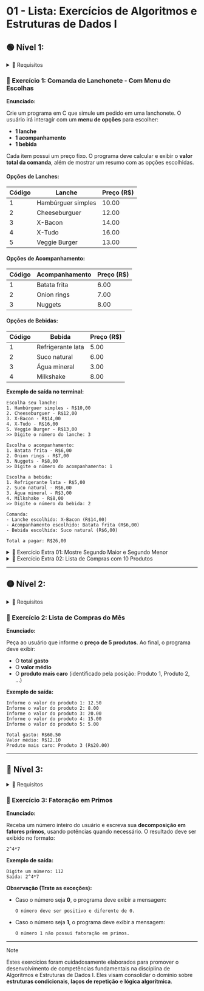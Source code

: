 
# 01 - Lista: Exercícios de Algoritmos e Estruturas de Dados I

## 🟢 Nível 1:

<details>
<summary>📌 Requisitos</summary>

- Apenas Condicionais.

</details>

### 🍔 Exercício 1: Comanda de Lanchonete - Com Menu de Escolhas

**Enunciado:**

Crie um programa em C que simule um pedido em uma lanchonete. O usuário irá interagir com um **menu de opções** para escolher:

- **1 lanche**
- **1 acompanhamento**
- **1 bebida**

Cada item possui um preço fixo. O programa deve calcular e exibir o **valor total da comanda**, além de mostrar um resumo com as opções escolhidas.

#### Opções de Lanches:
| Código | Lanche                | Preço (R$) |
|--------|------------------------|------------|
| 1      | Hambúrguer simples     | 10.00      |
| 2      | Cheeseburguer          | 12.00      |
| 3      | X-Bacon                | 14.00      |
| 4      | X-Tudo                 | 16.00      |
| 5      | Veggie Burger          | 13.00      |

#### Opções de Acompanhamento:
| Código | Acompanhamento         | Preço (R$) |
|--------|------------------------|------------|
| 1      | Batata frita           | 6.00       |
| 2      | Onion rings            | 7.00       |
| 3      | Nuggets                | 8.00       |

#### Opções de Bebidas:
| Código | Bebida                 | Preço (R$) |
|--------|------------------------|------------|
| 1      | Refrigerante lata      | 5.00       |
| 2      | Suco natural           | 6.00       |
| 3      | Água mineral           | 3.00       |
| 4      | Milkshake              | 8.00       |

**Exemplo de saída no terminal:**

```
Escolha seu lanche:
1. Hambúrguer simples - R$10,00
2. Cheeseburguer - R$12,00
3. X-Bacon - R$14,00
4. X-Tudo - R$16,00
5. Veggie Burger - R$13,00
>> Digite o número do lanche: 3

Escolha o acompanhamento:
1. Batata frita - R$6,00
2. Onion rings - R$7,00
3. Nuggets - R$8,00
>> Digite o número do acompanhamento: 1

Escolha a bebida:
1. Refrigerante lata - R$5,00
2. Suco natural - R$6,00
3. Água mineral - R$3,00
4. Milkshake - R$8,00
>> Digite o número da bebida: 2

Comanda:
- Lanche escolhido: X-Bacon (R$14,00)
- Acompanhamento escolhido: Batata frita (R$6,00)
- Bebida escolhida: Suco natural (R$6,00)

Total a pagar: R$26,00
```
<details>
<summary>🎯 Exercício Extra 01: Mostre Segundo Maior e Segundo Menor</summary>

**Enunciado:**

Crie um programa que receba do usuário o preço dos produtos. Ao final, o programa deve exibir:

- O **total gasto**
- O **valor médio**
- O **produto mais caro**
- O **produto mais barato**
- O **segundo produto mais caro**
- O **Segundo produto mais barato**


**Exemplo de saída esperada:**

```
Total gasto: R$124.00  
Valor médio: R$12.40  
Produto mais caro: Produto 5 (R$22.00)  
Produto mais barato: Produto 4 (R$5.00)  
Segundo mais caro: Produto 10 (R$19.00)  
Segundo mais barato: Produto 9 (R$6.50)
```

</details>

<details>
<summary>🎯 Exercício Extra 02: Lista de Compras com 10 Produtos</summary>

**Enunciado:**

Crie um programa que receba do usuário o preço de **10 produtos**. Ao final, o programa deve exibir:

**Exemplo de saída esperada:**

```
Informe o valor do produto 1: 12.50  
Informe o valor do produto 2: 18.00  
Informe o valor do produto 3: 7.00  
Informe o valor do produto 4: 5.00  
Informe o valor do produto 5: 22.00  
Informe o valor do produto 6: 10.00  
Informe o valor do produto 7: 9.00  
Informe o valor do produto 8: 15.00  
Informe o valor do produto 9: 6.50  
Informe o valor do produto 10: 19.00  
```

> 💡 **Dica**:
>
> Faça com que apenas um valor seja alterado para que isso seja possível.

</details>

---

## 🟡 Nível 2:

<details>
<summary>📌 Requisitos</summary>

- Condicionais;
- Laços de Repetição (1 a 2 laços).

</details>

### 🧺 Exercício 2: Lista de Compras do Mês

**Enunciado:**

Peça ao usuário que informe o **preço de 5 produtos**. Ao final, o programa deve exibir:

- O **total gasto**
- O **valor médio**
- O **produto mais caro** (identificado pela posição: Produto 1, Produto 2, ...)

**Exemplo de saída:**

```
Informe o valor do produto 1: 12.50  
Informe o valor do produto 2: 8.00  
Informe o valor do produto 3: 20.00  
Informe o valor do produto 4: 15.00  
Informe o valor do produto 5: 5.00  

Total gasto: R$60.50  
Valor médio: R$12.10  
Produto mais caro: Produto 3 (R$20.00)
```

---

## 🔴 Nível 3: 

<details>
<summary>📌 Requisitos</summary>

- Condicionais;
- Laços de Repetição;
- Condicionais + Laços de Repetição Combinados.

</details>

### 🧠 Exercício 3: Fatoração em Primos

**Enunciado:**

Receba um número inteiro do usuário e escreva sua **decomposição em fatores primos**, usando potências quando necessário. O resultado deve ser exibido no formato:

```
2^4*7
```

**Exemplo de saída:**

```
Digite um número: 112  
Saída: 2^4*7
```

**Observação (Trate as exceções):**
- Caso o número seja **0**, o programa deve exibir a mensagem:  
  ```
  O número deve ser positivo e diferente de 0.
  ```
- Caso o número seja **1**, o programa deve exibir a mensagem:  
  ```
  O número 1 não possui fatoração em primos.
  ```

---
> [!NOTE]
> Estes exercícios foram cuidadosamente elaborados para promover o desenvolvimento de competências fundamentais na disciplina de Algoritmos e Estruturas de Dados I. Eles visam consolidar o domínio sobre **estruturas condicionais**, **laços de repetição** e **lógica algorítmica**.
